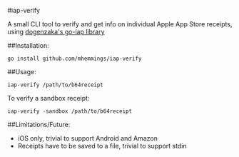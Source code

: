 #iap-verify

A small CLI tool to verify and get info on individual Apple App Store receipts, using [dogenzaka's go-iap library](https://github.com/dogenzaka/go-iap)

##Installation:

`go install github.com/mhemmings/iap-verify`

##Usage: 

`iap-verify /path/to/b64receipt`

To verify a sandbox receipt:

`iap-verify -sandbox /path/to/b64receipt`

##Limitations/Future:

- iOS only, trivial to support Android and Amazon
- Receipts have to be saved to a file, trivial to support stdin